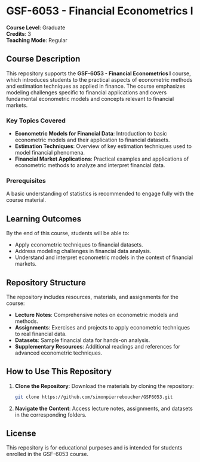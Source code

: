 # GSF-6053 - Financial Econometrics I

**Course Level**: Graduate  
**Credits**: 3  
**Teaching Mode**: Regular  

## Course Description

This repository supports the **GSF-6053 - Financial Econometrics I** course, which introduces students to the practical aspects of econometric methods and estimation techniques as applied in finance. The course emphasizes modeling challenges specific to financial applications and covers fundamental econometric models and concepts relevant to financial markets.

### Key Topics Covered

- **Econometric Models for Financial Data**: Introduction to basic econometric models and their application to financial datasets.
- **Estimation Techniques**: Overview of key estimation techniques used to model financial phenomena.
- **Financial Market Applications**: Practical examples and applications of econometric methods to analyze and interpret financial data.

### Prerequisites

A basic understanding of statistics is recommended to engage fully with the course material.

## Learning Outcomes

By the end of this course, students will be able to:
- Apply econometric techniques to financial datasets.
- Address modeling challenges in financial data analysis.
- Understand and interpret econometric models in the context of financial markets.

## Repository Structure

The repository includes resources, materials, and assignments for the course:

- **Lecture Notes**: Comprehensive notes on econometric models and methods.
- **Assignments**: Exercises and projects to apply econometric techniques to real financial data.
- **Datasets**: Sample financial data for hands-on analysis.
- **Supplementary Resources**: Additional readings and references for advanced econometric techniques.

## How to Use This Repository

1. **Clone the Repository**: Download the materials by cloning the repository:

   ```bash
   git clone https://github.com/simonpierreboucher/GSF6053.git
   ```

2. **Navigate the Content**: Access lecture notes, assignments, and datasets in the corresponding folders.

## License

This repository is for educational purposes and is intended for students enrolled in the GSF-6053 course.

